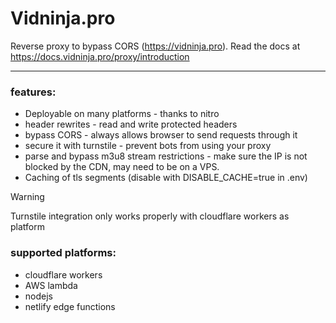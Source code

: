 # Vidninja.pro

Reverse proxy to bypass CORS (https://vidninja.pro).
Read the docs at https://docs.vidninja.pro/proxy/introduction

---

### features:
 - Deployable on many platforms - thanks to nitro
 - header rewrites - read and write protected headers
 - bypass CORS - always allows browser to send requests through it
 - secure it with turnstile - prevent bots from using your proxy
 - parse and bypass m3u8 stream restrictions - make sure the IP is not blocked by the CDN, may need to be on a VPS.
 - Caching of tls segments (disable with DISABLE_CACHE=true in .env)

> [!WARNING]
> Turnstile integration only works properly with cloudflare workers as platform

### supported platforms:
 - cloudflare workers
 - AWS lambda
 - nodejs
 - netlify edge functions
